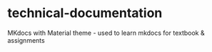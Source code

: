 # technical-documentation
MKdocs with Material theme - used to learn mkdocs for textbook &amp; assignments
